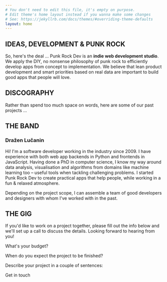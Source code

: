 ```yaml
---
# You don't need to edit this file, it's empty on purpose.
# Edit theme's home layout instead if you wanna make some changes
# See: https://jekyllrb.com/docs/themes/#overriding-theme-defaults
layout: home
---
```


## IDEAS, DEVELOPMENT & PUNK ROCK

So, here's the deal … Punk Rock Dev is an **indie web development studio**.
We apply the DIY, no nonsense philosophy of punk rock to efficiently develop
apps from concept to implementation. We believe that lean product development
and smart priorities based on real data are important to build good apps
that people will love.


## DISCOGRAPHY

Rather than spend too much space on words, here are some of our past projects …


## THE BAND

### Dražen Lučanin

Hi! I'm a software developer working in the industry since 2009.
I have experience with both web app backends in Python
and frontends in JavaScript. Having done a PhD in computer science,
I know my way around data analysis, visualisation and algorithms from domains
like machine learning too – useful tools when tackling challenging problems.
I started Punk Rock Dev to create practical apps that help people, while working
in a fun & relaxed atmosphere.

Depending on the project scope, I can assemble a team of good developers
and designers with whom I've worked with in the past.


## THE GIG

If you'd like to work on a project together, please fill out the info below
and we'll set up a call to discuss the details.
Looking forward to hearing from you!

What's your budget?

When do you expect the project to be finished?

Describe your project in a couple of sentences:

Get in touch

